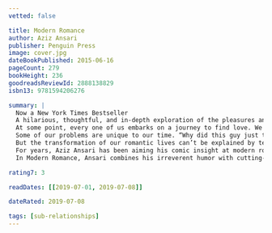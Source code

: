 ```yaml
---
vetted: false

title: Modern Romance
author: Aziz Ansari
publisher: Penguin Press
image: cover.jpg
dateBookPublished: 2015-06-16
pageCount: 279
bookHeight: 236
goodreadsReviewId: 2888138829
isbn13: 9781594206276

summary: |
  Now a New York Times Bestseller
  A hilarious, thoughtful, and in-depth exploration of the pleasures and perils of modern romance from one of this generation’s sharpest comedic voices
  At some point, every one of us embarks on a journey to find love. We meet people, date, get into and out of relationships, all with the hope of finding someone with whom we share a deep connection. This seems standard now, but it’s wildly different from what people did even just decades ago. Single people today have more romantic options than at any point in human history. With technology, our abilities to connect with and sort through these options are staggering. So why are so many people frustrated?
  Some of our problems are unique to our time. “Why did this guy just text me an emoji of a pizza?” “Should I go out with this girl even though she listed Combos as one of her favorite snack foods? Combos?!” “My girlfriend just got a message from some dude named Nathan. Who’s Nathan? Did he just send her a photo of his penis? Should I check just to be sure?” 
  But the transformation of our romantic lives can’t be explained by technology alone. In a short period of time, the whole culture of finding love has changed dramatically. A few decades ago, people would find a decent person who lived in their neighborhood. Their families would meet and, after deciding neither party seemed like a murderer, they would get married and soon have a kid, all by the time they were twenty-four. Today, people marry later than ever and spend years of their lives on a quest to find the perfect person, a soul mate.
  For years, Aziz Ansari has been aiming his comic insight at modern romance, but for Modern Romance, the book, he decided he needed to take things to another level. He teamed up with NYU sociologist Eric Klinenberg and designed a massive research project, including hundreds of interviews and focus groups conducted everywhere from Tokyo to Buenos Aires to Wichita. They analyzed behavioral data and surveys and created their own online research forum on Reddit, which drew thousands of messages. They enlisted the world’s leading social scientists, including Andrew Cherlin, Eli Finkel, Helen Fisher, Sheena Iyengar, Barry Schwartz, Sherry Turkle, and Robb Willer. The result is unlike any social science or humor book we’ve seen before.
  In Modern Romance, Ansari combines his irreverent humor with cutting-edge social science to give us an unforgettable tour of our new romantic world.

rating7: 3

readDates: [[2019-07-01, 2019-07-08]]

dateRated: 2019-07-08

tags: [sub-relationships]
---
```

